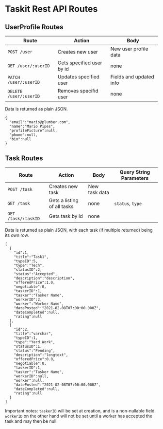 # Taskit Rest API Routes

## UserProfile Routes
Route | Action | Body
---|---|---
`POST /user` | Creates new user | New user profile data
`GET /user/:userID` | Gets specified user by id | none
`PATCH /user/:userID` | Updates specified user | Fields and updated info
`DELETE /user/:userID` | Removes specifid user | none

Data is returned as plain JSON.
```
{
  "email":"mario@plumber.com",
  "name":"Mario Pipes",
  "profilePicture":null,
  "phone":null,
  "bio":null
}
```

## Task Routes
Route | Action | Body | Query String Parameters
---|---|---|---
`POST /task` | Creates new task | New task data |
`GET /task` | Gets a listing of all tasks | none | `status`, `type`
`GET /task/:taskID` | Gets task by id | none |

Data is returned as plain JSON, with each task (if multiple returned) being its own row.
```
[
  {
    "id":1,
    "title":"Task1",
    "typeID":5,
    "type":"Tech",
    "statusID":2,
    "status":"Accepted",
    "description":"description",
    "offeredPrice":1.0,
    "negotiable":0,
    "taskerID":1,
    "tasker":"Tasker Name",
    "workerID":2,
    "worker":"Worker Name",
    "datePosted":"2021-02-08T07:00:00.000Z",
    "dateCompleted":null,
    "rating":null
  },
  {
    "id":2,
    "title":"varchar",
    "typeID":1,
    "type":"Yard Work",
    "statusID":1,
    "status":"Pending",
    "description":"longtext",
    "offeredPrice":0.0,
    "negotiable":0,
    "taskerID":1,
    "tasker":"Tasker Name",
    "workerID":null,
    "worker":null,
    "datePosted":"2021-02-08T07:00:00.000Z",
    "dateCompleted":null,
    "rating":null
  }
]
```

Important notes: `taskerID` will be set at creation, and is a non-nullable field. `workerID` on the other hand will not be set until a worker has accepted the task and may then be null.